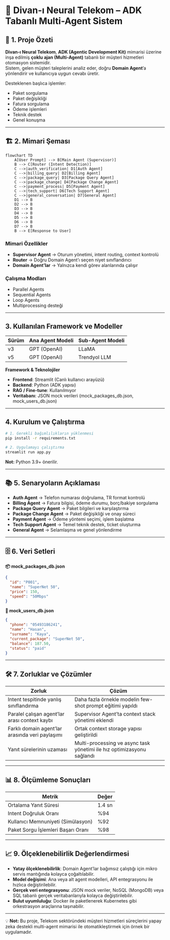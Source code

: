 # 📄 Divan-ı Neural Telekom – ADK Tabanlı Multi-Agent Sistem

## 📌 1. Proje Özeti
**Divan-ı Neural Telekom**, **ADK (Agentic Development Kit)** mimarisi üzerine inşa edilmiş **çoklu ajan (Multi-Agent)** tabanlı bir müşteri hizmetleri otomasyon sistemidir.  
Sistem, gelen müşteri taleplerini analiz eder, doğru **Domain Agent**’a yönlendirir ve kullanıcıya uygun cevabı üretir.  

Desteklenen başlıca işlemler:
- Paket sorgulama
- Paket değişikliği
- Fatura sorgulama
- Ödeme işlemleri
- Teknik destek
- Genel konuşma

---

## 🏗 2. Mimari Şeması

```mermaid
flowchart TD
    A[User Prompt] --> B[Main Agent (Supervisor)]
    B --> C[Router (Intent Detection)]
    C -->|auth_verification| D1[Auth Agent]
    C -->|billing_query| D2[Billing Agent]
    C -->|package_query| D3[Package Query Agent]
    C -->|package_change| D4[Package Change Agent]
    C -->|payment_process| D5[Payment Agent]
    C -->|tech_support| D6[Tech Support Agent]
    C -->|general_conversation| D7[General Agent]
    D1 --> B
    D2 --> B
    D3 --> B
    D4 --> B
    D5 --> B
    D6 --> B
    D7 --> B
    B --> E[Response to User]

```

### Mimari Özellikler
- **Supervisor Agent** → Oturum yönetimi, intent routing, context kontrolü  
- **Router** → Doğru Domain Agent’ı seçen niyet sınıflandırıcı  
- **Domain Agent’lar** → Yalnızca kendi görev alanlarında çalışır  

### Çalışma Modları
- Parallel Agents  
- Sequential Agents  
- Loop Agents  
- Multiprocessing desteği  

---

## 3. Kullanılan Framework ve Modeller

| Sürüm | Ana Agent Modeli | Sub-Agent Modeli |
|-------|------------------|------------------|
| v3    | GPT (OpenAI)     | LLaMA            |
| v5    | GPT (OpenAI)     | Trendyol LLM     |

**Framework & Teknolojiler**
- **Frontend**: Streamlit (Canlı kullanıcı arayüzü)  
- **Backend**: Python (ADK yapısı)  
- **RAG / Fine-tune**: Kullanılmıyor  
- **Veritabanı**: JSON mock verileri (mock_packages_db.json, mock_users_db.json)  

---

##  4. Kurulum ve Çalıştırma

```bash
# 1. Gerekli bağımlılıkların yüklenmesi
pip install -r requirements.txt

# 2. Uygulamayı çalıştırma
streamlit run app.py
```

**Not:** Python 3.9+ önerilir.

---

## 📚 5. Senaryoların Açıklaması

- **Auth Agent** → Telefon numarası doğrulama, TR format kontrolü  
- **Billing Agent** → Fatura bilgisi, ödeme durumu, borç/bakiye sorgulama  
- **Package Query Agent** → Paket bilgileri ve karşılaştırma  
- **Package Change Agent** → Paket değişikliği ve onay süreci  
- **Payment Agent** → Ödeme yöntemi seçimi, işlem başlatma  
- **Tech Support Agent** → Temel teknik destek, ticket oluşturma  
- **General Agent** → Selamlaşma ve genel yönlendirme  

---

## 🗄 6. Veri Setleri

**📦 mock_packages_db.json**
```json
{
  "id": "P001",
  "name": "SuperNet 50",
  "price": 150,
  "speed": "50Mbps"
}
```

**👤 mock_users_db.json**
```json
{
  "phone": "05493186241",
  "name": "Hasan",
  "surname": "Kaya",
  "current_package": "SuperNet 50",
  "balance": 187.50,
  "status": "paid"
}
```

---

## 🛠 7. Zorluklar ve Çözümler

| Zorluk | Çözüm |
|--------|-------|
| Intent tespitinde yanlış sınıflandırma | Daha fazla örnekle modelin few-shot prompt eğitimi yapıldı |
| Paralel çalışan agent’lar arası context kaybı | Supervisor Agent’ta context stack yönetimi eklendi |
| Farklı domain agent’lar arasında veri paylaşımı | Ortak context storage yapısı geliştirildi |
| Yanıt sürelerinin uzaması | Multi-processing ve async task yönetimi ile hız optimizasyonu sağlandı |

---

## 📊 8. Ölçümleme Sonuçları

| Metrik | Değer |
|--------|-------|
| Ortalama Yanıt Süresi | 1.4 sn |
| Intent Doğruluk Oranı | %94 |
| Kullanıcı Memnuniyeti (Simülasyon) | %92 |
| Paket Sorgu İşlemleri Başarı Oranı | %98 |

---

## 📈 9. Ölçeklenebilirlik Değerlendirmesi

- **Yatay ölçeklenebilirlik**: Domain Agent’lar bağımsız çalıştığı için mikro servis mantığında kolayca çoğaltılabilir.  
- **Model değişimi**: Ana veya alt agent modelleri, API entegrasyonu ile hızlıca değiştirilebilir.  
- **Gerçek veri entegrasyonu**: JSON mock veriler, NoSQL (MongoDB) veya SQL tabanlı gerçek veritabanlarıyla kolayca değiştirilebilir.  
- **Bulut uyumluluğu**: Docker ile paketlenerek Kubernetes gibi orkestrasyon araçlarına taşınabilir.  

---

💡 **Not:** Bu proje, Telekom sektöründeki müşteri hizmetleri süreçlerini yapay zeka destekli multi-agent mimarisi ile otomatikleştirmek için örnek bir uygulamadır.
